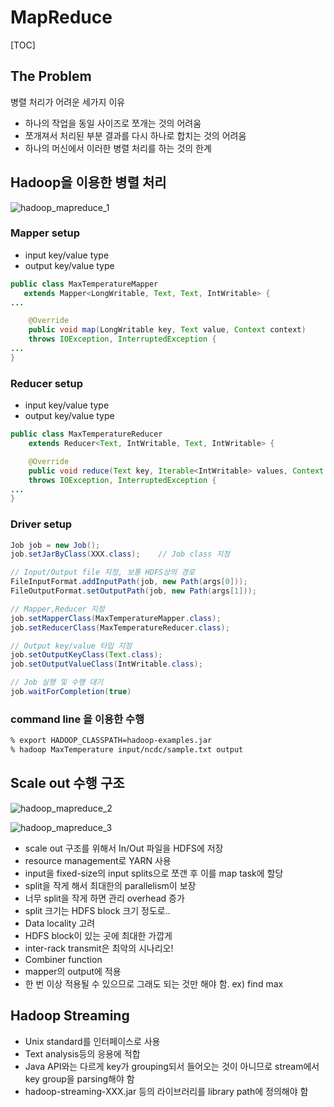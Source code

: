 # MapReduce

[TOC]

## The Problem
병렬 처리가 어려운 세가지 이유
- 하나의 작업을 동일 사이즈로 쪼개는 것의 어려움
- 쪼개져서 처리된 부분 결과를 다시 하나로 합치는 것의 어려움
- 하나의 머신에서 이러한 병렬 처리를 하는 것의 한계

## Hadoop을 이용한 병렬 처리

![hadoop_mapreduce_1](https://github.com/hoondori/TIL/images/hadoop_mapreduce_1.png)

### Mapper setup
- input key/value type
- output key/value type

```java
public class MaxTemperatureMapper
   extends Mapper<LongWritable, Text, Text, IntWritable> {
...

	@Override
	public void map(LongWritable key, Text value, Context context)
	throws IOException, InterruptedException {
...
}
```

### Reducer setup
- input key/value type
- output key/value type

```java
public class MaxTemperatureReducer
	extends Reducer<Text, IntWritable, Text, IntWritable> {

    @Override
	public void reduce(Text key, Iterable<IntWritable> values, Context context)
	throws IOException, InterruptedException {
...
}
```

### Driver setup

```java
Job job = new Job();
job.setJarByClass(XXX.class);    // Job class 지정

// Input/Output file 지정, 보통 HDFS상의 경로
FileInputFormat.addInputPath(job, new Path(args[0]));
FileOutputFormat.setOutputPath(job, new Path(args[1]));

// Mapper,Reducer 지정
job.setMapperClass(MaxTemperatureMapper.class);
job.setReducerClass(MaxTemperatureReducer.class);

// Output key/value 타입 지정
job.setOutputKeyClass(Text.class);
job.setOutputValueClass(IntWritable.class);

// Job 실행 및 수행 대기
job.waitForCompletion(true)

```

### command line 을 이용한 수행
```bash
% export HADOOP_CLASSPATH=hadoop-examples.jar
% hadoop MaxTemperature input/ncdc/sample.txt output
```

## Scale out 수행 구조

![hadoop_mapreduce_2](https://github.com/hoondori/TIL/images/hadoop_mapreduce_2.png)

![hadoop_mapreduce_3](https://github.com/hoondori/TIL/images/hadoop_mapreduce_3.png)

*  scale out 구조를 위해서 In/Out 파일을 HDFS에 저장
* resource management로 YARN 사용
* input을 fixed-size의 input splits으로 쪼갠 후 이를 map task에 할당
 * split을 작게 해서 최대한의 parallelism이 보장
 * 너무 split을 작게 하면 관리 overhead 증가
 * split 크기는 HDFS block 크기 정도로..
* Data locality 고려
 * HDFS block이 있는 곳에 최대한 가깝게
 * inter-rack transmit은 최악의 시나리오!
* Combiner function
 * mapper의 output에 적용
 * 한 번 이상 적용될 수 있으므로 그래도 되는 것만 해야 함. ex) find max


## Hadoop Streaming
* Unix standard를 인터페이스로 사용
* Text analysis등의 응용에 적합
* Java API와는 다르게 key가 grouping되서 들어오는 것이 아니므로 stream에서 key group을 parsing해야 함
* hadoop-streaming-XXX.jar 등의 라이브러리를 library path에 정의해야 함




















